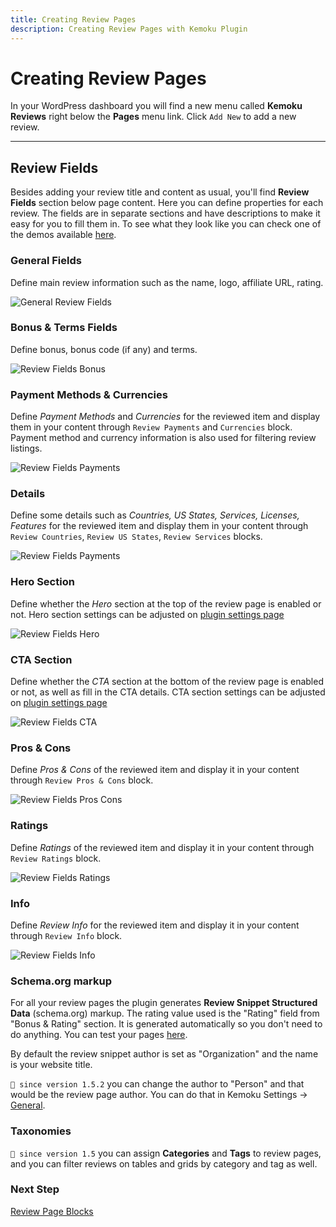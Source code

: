 ```yaml
---
title: Creating Review Pages
description: Creating Review Pages with Kemoku Plugin
---
```


# Creating Review Pages

In your WordPress dashboard you will find a new menu called **Kemoku Reviews** right below the **Pages** menu link. Click `Add New` to add a new review.

---

## Review Fields

Besides adding your review title and content as usual, you'll find **Review Fields** section below page content. Here you can define properties for each review. The fields are in separate sections and have descriptions to make it easy for you to fill them in. To see what they look like you can check one of the demos available [here](https://demos.dinomatic.com/havana).

### General Fields

Define main review information such as the name, logo, affiliate URL, rating.

![General Review Fields](https://media.dinomatic.com/images/docs/kemoku/kemoku-review-general.jpg)

### Bonus & Terms Fields

Define bonus, bonus code (if any) and terms.

![Review Fields Bonus](https://media.dinomatic.com/images/docs/kemoku/kemoku-review-bonus.jpg)

### Payment Methods & Currencies

Define _Payment Methods_ and _Currencies_ for the reviewed item and display them in your content through `Review Payments` and `Currencies` block.
Payment method and currency information is also used for filtering review listings.

![Review Fields Payments](https://media.dinomatic.com/images/docs/kemoku/kemoku-review-payments.jpg)

### Details

Define some details such as _Countries, US States, Services, Licenses, Features_ for the reviewed item and display them in your content through `Review Countries`, `Review US States`, `Review Services` blocks.

![Review Fields Payments](https://media.dinomatic.com/images/docs/kemoku/kemoku-review-details.jpg)

### Hero Section

Define whether the _Hero_ section at the top of the review page is enabled or not.
Hero section settings can be adjusted on [plugin settings page](/docs/kemoku/settings#hero)

![Review Fields Hero](https://media.dinomatic.com/images/docs/kemoku/kemoku-review-hero.jpg)

### CTA Section

Define whether the _CTA_ section at the bottom of the review page is enabled or not, as well as fill in the CTA details.
CTA section settings can be adjusted on [plugin settings page](/docs/kemoku/settings#cta)

![Review Fields CTA](https://media.dinomatic.com/images/docs/kemoku/kemoku-review-cta.jpg)

### Pros & Cons

Define _Pros & Cons_ of the reviewed item and display it in your content through `Review Pros & Cons` block.

![Review Fields Pros Cons](https://media.dinomatic.com/images/docs/kemoku/kemoku-review-pros-cons.jpg)

### Ratings

Define _Ratings_ of the reviewed item and display it in your content through `Review Ratings` block.

![Review Fields Ratings](https://media.dinomatic.com/images/docs/kemoku/kemoku-review-ratings.jpg)

### Info

Define _Review Info_ for the reviewed item and display it in your content through `Review Info` block.

![Review Fields Info](https://media.dinomatic.com/images/docs/kemoku/kemoku-review-info.jpg)

### Schema.org markup

For all your review pages the plugin generates **Review Snippet Structured Data** (schema.org) markup. The rating value used is the "Rating" field from "Bonus & Rating" section. It is generated automatically so you don't need to do anything. You can test your pages [here](https://search.google.com/structured-data/testing-tool).

By default the review snippet author is set as "Organization" and the name is your website title.

`💁 since version 1.5.2` you can change the author to "Person" and that would be the review page author. You can do that in Kemoku Settings &#8594; [General](/docs/kemoku/settings#general-settings).

### Taxonomies

`💁 since version 1.5` you can assign **Categories** and **Tags** to review pages,
and you can filter reviews on tables and grids by category and tag as well.

### Next Step

[Review Page Blocks](/docs/kemoku/review-page-blocks/)
